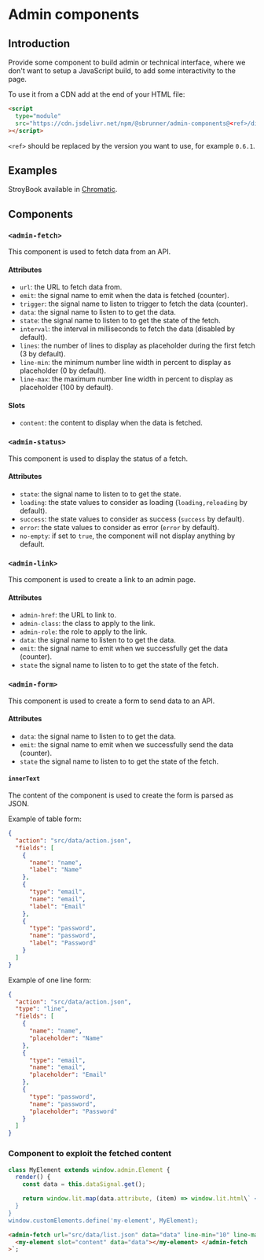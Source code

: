 # Admin components

## Introduction

Provide some component to build admin or technical interface, where we don't want to setup a JavaScript build,
to add some interactivity to the page.

To use it from a CDN add at the end of your HTML file:

```html
<script
  type="module"
  src="https://cdn.jsdelivr.net/npm/@sbrunner/admin-components@<ref>/dist/main.js"
></script>
```

`<ref>` should be replaced by the version you want to use, for example `0.6.1`.

## Examples

StroyBook available in [Chromatic](https://66f96ae1df9a2e46226b9fe8-nxwnsqmwzm.chromatic.com).

## Components

### `<admin-fetch>`

This component is used to fetch data from an API.

#### Attributes

- `url`: the URL to fetch data from.
- `emit`: the signal name to emit when the data is fetched (counter).
- `trigger`: the signal name to listen to trigger to fetch the data (counter).
- `data`: the signal name to listen to to get the data.
- `state`: the signal name to listen to to get the state of the fetch.
- `interval`: the interval in milliseconds to fetch the data (disabled by default).
- `lines`: the number of lines to display as placeholder during the first fetch (3 by default).
- `line-min`: the minimum number line width in percent to display as placeholder (0 by default).
- `line-max`: the maximum number line width in percent to display as placeholder (100 by default).

#### Slots

- `content`: the content to display when the data is fetched.

### `<admin-status>`

This component is used to display the status of a fetch.

#### Attributes

- `state`: the signal name to listen to to get the state.
- `loading`: the state values to consider as loading (`loading,reloading` by default).
- `success`: the state values to consider as success (`success` by default).
- `error`: the state values to consider as error (`error` by default).
- `no-empty`: if set to `true`, the component will not display anything by default.

### `<admin-link>`

This component is used to create a link to an admin page.

#### Attributes

- `admin-href`: the URL to link to.
- `admin-class`: the class to apply to the link.
- `admin-role`: the role to apply to the link.
- `data`: the signal name to listen to to get the data.
- `emit`: the signal name to emit when we successfully get the data (counter).
- `state` the signal name to listen to to get the state of the fetch.

### `<admin-form>`

This component is used to create a form to send data to an API.

#### Attributes

- `data`: the signal name to listen to to get the data.
- `emit`: the signal name to emit when we successfully send the data (counter).
- `state` the signal name to listen to to get the state of the fetch.

#### `innerText`

The content of the component is used to create the form is parsed as JSON.

Example of table form:

```json
{
  "action": "src/data/action.json",
  "fields": [
    {
      "name": "name",
      "label": "Name"
    },
    {
      "type": "email",
      "name": "email",
      "label": "Email"
    },
    {
      "type": "password",
      "name": "password",
      "label": "Password"
    }
  ]
}
```

Example of one line form:

```json
{
  "action": "src/data/action.json",
  "type": "line",
  "fields": [
    {
      "name": "name",
      "placeholder": "Name"
    },
    {
      "type": "email",
      "name": "email",
      "placeholder": "Email"
    },
    {
      "type": "password",
      "name": "password",
      "placeholder": "Password"
    }
  ]
}
```

### Component to exploit the fetched content

```javascript
class MyElement extends window.admin.Element {
  render() {
    const data = this.dataSignal.get();

    return window.lit.map(data.attribute, (item) => window.lit.html\` <p>\${item?.name}: \${item?.value}</p> \`);
  }
}
window.customElements.define('my-element', MyElement);
```

```html
<admin-fetch url="src/data/list.json" data="data" line-min="10" line-max="25">
  <my-element slot="content" data="data"></my-element> </admin-fetch
>`;
```
